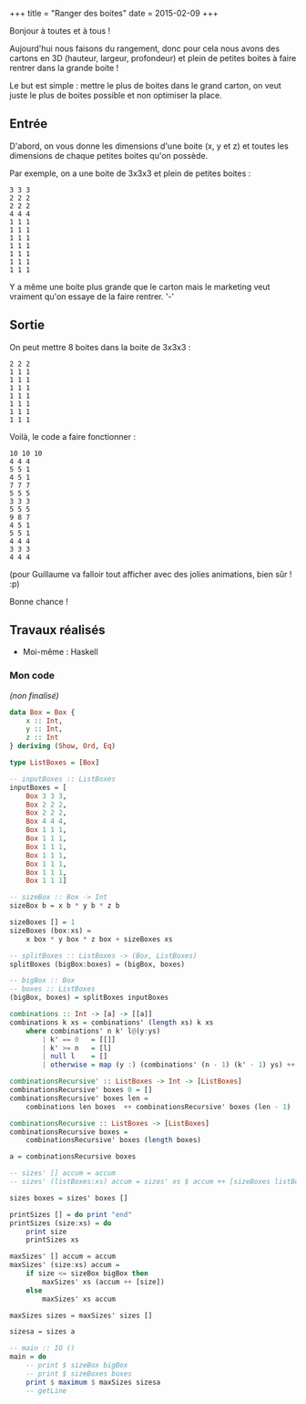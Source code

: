 +++
title = "Ranger des boites"
date = 2015-02-09
+++

Bonjour à toutes et à tous !

Aujourd'hui nous faisons du rangement, donc pour cela nous avons des cartons en
3D (hauteur, largeur, profondeur) et plein de petites boites à faire rentrer
dans la grande boite !

Le but est simple : mettre le plus de boites dans le grand carton, on veut
juste le plus de boites possible et non optimiser la place.

## Entrée

D'abord, on vous donne les dimensions d'une boite (x, y et z) et toutes les
dimensions de chaque petites boites qu'on possède.

Par exemple, on a une boite de 3x3x3 et plein de petites boites :

```text
3 3 3
2 2 2
2 2 2
4 4 4
1 1 1
1 1 1
1 1 1
1 1 1
1 1 1
1 1 1
1 1 1
```

Y a même une boite plus grande que le carton mais le marketing veut vraiment
qu'on essaye de la faire rentrer. '-'

## Sortie

On peut mettre 8 boites dans la boite de 3x3x3 :

```text
2 2 2
1 1 1
1 1 1
1 1 1
1 1 1
1 1 1
1 1 1
1 1 1
```

Voilà, le code a faire fonctionner :

```text
10 10 10
4 4 4
5 5 1
4 5 1
7 7 7
5 5 5
3 3 3
5 5 5
9 8 7
4 5 1
5 5 1
4 4 4
3 3 3
4 4 4
```

(pour Guillaume va falloir tout afficher avec des jolies animations, bien sûr !
:p)

Bonne chance !

## Travaux réalisés

- Moi-même : Haskell

### Mon code

*(non finalisé)*

```haskell
data Box = Box {
	x :: Int,
	y :: Int,
	z :: Int
} deriving (Show, Ord, Eq)

type ListBoxes = [Box]

-- inputBoxes :: ListBoxes
inputBoxes = [
	Box 3 3 3,
	Box 2 2 2,
	Box 2 2 2,
	Box 4 4 4,
	Box 1 1 1,
	Box 1 1 1,
	Box 1 1 1,
	Box 1 1 1,
	Box 1 1 1,
	Box 1 1 1,
	Box 1 1 1]

-- sizeBox :: Box -> Int
sizeBox b = x b * y b * z b

sizeBoxes [] = 1
sizeBoxes (box:xs) =
	x box * y box * z box + sizeBoxes xs

-- splitBoxes :: ListBoxes -> (Box, ListBoxes)
splitBoxes (bigBox:boxes) = (bigBox, boxes)

-- bigBox :: Box
-- boxes :: ListBoxes
(bigBox, boxes) = splitBoxes inputBoxes

combinations :: Int -> [a] -> [[a]]
combinations k xs = combinations' (length xs) k xs
	where combinations' n k' l@(y:ys)
		| k' == 0   = [[]]
		| k' >= n   = [l]
		| null l    = []
		| otherwise = map (y :) (combinations' (n - 1) (k' - 1) ys) ++ combinations' (n - 1) k' ys

combinationsRecursive' :: ListBoxes -> Int -> [ListBoxes]
combinationsRecursive' boxes 0 = []
combinationsRecursive' boxes len =
	combinations len boxes  ++ combinationsRecursive' boxes (len - 1)

combinationsRecursive :: ListBoxes -> [ListBoxes]
combinationsRecursive boxes =
	combinationsRecursive' boxes (length boxes)

a = combinationsRecursive boxes

-- sizes' [] accum = accum
-- sizes' (listBoxes:xs) accum = sizes' xs $ accum ++ [sizeBoxes listBoxes]

sizes boxes = sizes' boxes []

printSizes [] = do print "end"
printSizes (size:xs) = do
	print size
	printSizes xs

maxSizes' [] accum = accum
maxSizes' (size:xs) accum =
	if size <= sizeBox bigBox then
		maxSizes' xs (accum ++ [size])
	else
		maxSizes' xs accum

maxSizes sizes = maxSizes' sizes []

sizesa = sizes a

-- main :: IO ()
main = do
	-- print $ sizeBox bigBox
	-- print $ sizeBoxes boxes
	print $ maximum $ maxSizes sizesa
	-- getLine
```
